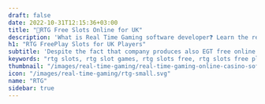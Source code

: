 ```yaml
---
draft: false
date: 2022-10-31T12:15:36+03:00
title: "🥇RTG Free Slots Online for UK"
description: 'What is Real Time Gaming software developer❓ Learn the review and find the list of online casino games and best paying slot machines that prepare for you big wins'
h1: "RTG FreePlay Slots for UK Players"
subtitle: 'Despite the fact that company produces also EGT free online casinos uk Live Dealer Games - Roulette, Blackjack and Baccarat, online Poker, Bingo, software for Mobile casino, Social gaming, Lottery and even Binary Options, particularly online Video Slots became their brand identity. You can find a lot of Playtech slots tips for beginners on the site. Some works are masterpieces and deserve a storm of applause.&nbsp;And this side of their production is the side we are most interested with. We are going to keep growing the set of Playtech free slots. Play the best slots &amp; new games gathered here for FREE running &amp; visit proven&nbsp;<a href="/real-money-online-casinos.html">best online casinos with real money</a>&nbsp;to spend your time earning.&nbsp;Register on RTG free slots online and enjoy the quality of games.'
keywords: "rtg slots, rtg slot games, rtg slots free, rtg slots free play, rtg slots online, rtg slot machine play for fun" 
thumbnail: "/images/real-time-gaming/real-time-gaming-online-casino-soft.png"
icon: "/images/real-time-gaming/rtg-small.svg"
name: "RTG"
sidebar: true
---
```


